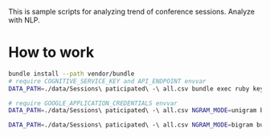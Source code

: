 This is sample scripts for analyzing trend of conference sessions. Analyze with NLP.

# How to work

```sh
bundle install --path vendor/bundle
# require COGNITIVE_SERVICE_KEY and API_ENDPOINT envvar
DATA_PATH=./data/Sessions\ paticipated\ -\ all.csv bundle exec ruby key_phrase_analytics.rb > key_phrase.csv

# require GOOGLE_APPLICATION_CREDENTIALS envvar
DATA_PATH=./data/Sessions\ paticipated\ -\ all.csv NGRAM_MODE=unigram bundle exec ruby cloud_syntax_analytics.rb > cloud_syntax_analytics.csv

DATA_PATH=./data/Sessions\ paticipated\ -\ all.csv NGRAM_MODE=bigram bundle exec ruby syntax_analytics.rb > syntax_analytics.csv
```
